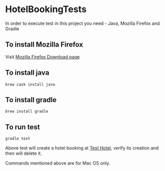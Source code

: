# HotelBookingTests
In order to execute test in this project you need - Java, Mozilla Firefox and Gradle

## To install Mozilla Firefox

Visit [Mozilla Firefox Download page](https://www.mozilla.org/en-GB/firefox/new/)

## To install java

```brew cask install java```

## To install gradle

```brew install gradle```

## To run test

```gradle test```

Above test will create a hotel booking at [Test Hotel](http://hotel-test.equalexperts.io/), verify its creation and then will delete it. 

Commands mentioned above are for Mac OS only.
